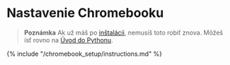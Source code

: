 # Nastavenie Chromebooku

> **Poznámka** Ak už máš po [inštalácii](../installation/README.md), nemusíš toto robiť znova. Môžeš ísť rovno na [Úvod do Pythonu](../python_introduction/README.md).

{% include "/chromebook_setup/instructions.md" %}